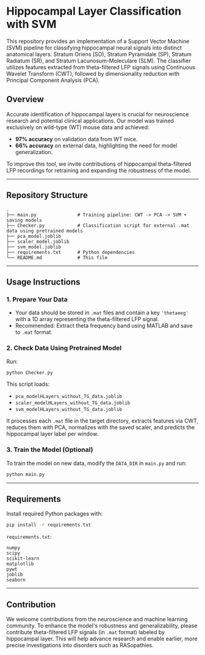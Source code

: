 # Hippocampal Layer Classification with SVM

This repository provides an implementation of a Support Vector Machine (SVM) pipeline for classifying hippocampal neural signals into distinct anatomical layers: Stratum Oriens (SO), Stratum Pyramidale (SP), Stratum Radiatum (SR), and Stratum Lacunosum-Moleculare (SLM). The classifier utilizes features extracted from theta-filtered LFP signals using Continuous Wavelet Transform (CWT), followed by dimensionality reduction with Principal Component Analysis (PCA).

## Overview

Accurate identification of hippocampal layers is crucial for neuroscience research and potential clinical applications. Our model was trained exclusively on wild-type (WT) mouse data and achieved:
- **97% accuracy** on validation data from WT mice.
- **66% accuracy** on external data, highlighting the need for model generalization.

To improve this tool, we invite contributions of hippocampal theta-filtered LFP recordings for retraining and expanding the robustness of the model.

---

## Repository Structure

```
.
├── main.py               # Training pipeline: CWT -> PCA -> SVM + saving models
├── Checker.py            # Classification script for external .mat data using pretrained models
├── pca_model.joblib
├── scaler_model.joblib
├── svm_model.joblib
├── requirements.txt      # Python dependencies
└── README.md             # This file
```

---

## Usage Instructions

### 1. Prepare Your Data

- Your data should be stored in `.mat` files and contain a key `'thetaeeg'` with a 1D array representing the theta-filtered LFP signal.
- Recommended: Extract theta frequency band using MATLAB and save to `.mat` format.

### 2. Check Data Using Pretrained Model

Run:
```bash
python Checker.py
```

This script loads:
- `pca_modelHLayers_without_TG_data.joblib`
- `scaler_modelHLayers_without_TG_data.joblib`
- `svm_modelHLayers_without_TG_data.joblib`

It processes each `.mat` file in the target directory, extracts features via CWT, reduces them with PCA, normalizes with the saved scaler, and predicts the hippocampal layer label per window.

### 3. Train the Model (Optional)

To train the model on new data, modify the `DATA_DIR` in `main.py` and run:

```bash
python main.py
```

---

## Requirements

Install required Python packages with:

```bash
pip install -r requirements.txt
```

`requirements.txt`:
```
numpy
scipy
scikit-learn
matplotlib
pywt
joblib
seaborn
```

---

## Contribution

We welcome contributions from the neuroscience and machine learning community. To enhance the model's robustness and generalizability, please contribute theta-filtered LFP signals (in `.mat` format) labeled by hippocampal layer. This will help advance research and enable earlier, more precise investigations into disorders such as RASopathies.
